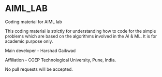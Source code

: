 # AIML_LAB

Coding material for AIML lab

This coding material is strictly for understanding how to code for the simple problems which are based on the algorithms involved in the AI & ML. It is for academic purpose only.

Main developer - Harshad Gaikwad

Affiliation - COEP Technological University, Pune, India.

No pull requests will be accepted.

